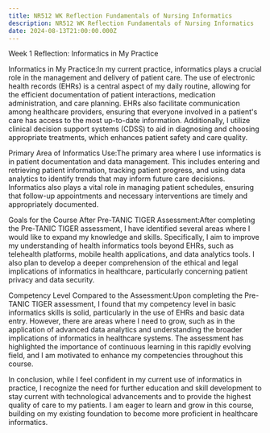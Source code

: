 ```yaml
---
title: NR512 WK Reflection Fundamentals of Nursing Informatics
description: NR512 WK Reflection Fundamentals of Nursing Informatics
date: 2024-08-13T21:00:00.000Z
---
```


Week 1 Reflection: Informatics in My Practice

Informatics in My Practice:In my current practice, informatics plays a crucial role in the management and delivery of patient care. The use of electronic health records (EHRs) is a central aspect of my daily routine, allowing for the efficient documentation of patient interactions, medication administration, and care planning. EHRs also facilitate communication among healthcare providers, ensuring that everyone involved in a patient's care has access to the most up-to-date information. Additionally, I utilize clinical decision support systems (CDSS) to aid in diagnosing and choosing appropriate treatments, which enhances patient safety and care quality.

Primary Area of Informatics Use:The primary area where I use informatics is in patient documentation and data management. This includes entering and retrieving patient information, tracking patient progress, and using data analytics to identify trends that may inform future care decisions. Informatics also plays a vital role in managing patient schedules, ensuring that follow-up appointments and necessary interventions are timely and appropriately documented.

Goals for the Course After Pre-TANIC TIGER Assessment:After completing the Pre-TANIC TIGER assessment, I have identified several areas where I would like to expand my knowledge and skills. Specifically, I aim to improve my understanding of health informatics tools beyond EHRs, such as telehealth platforms, mobile health applications, and data analytics tools. I also plan to develop a deeper comprehension of the ethical and legal implications of informatics in healthcare, particularly concerning patient privacy and data security.

Competency Level Compared to the Assessment:Upon completing the Pre-TANIC TIGER assessment, I found that my competency level in basic informatics skills is solid, particularly in the use of EHRs and basic data entry. However, there are areas where I need to grow, such as in the application of advanced data analytics and understanding the broader implications of informatics in healthcare systems. The assessment has highlighted the importance of continuous learning in this rapidly evolving field, and I am motivated to enhance my competencies throughout this course.

In conclusion, while I feel confident in my current use of informatics in practice, I recognize the need for further education and skill development to stay current with technological advancements and to provide the highest quality of care to my patients. I am eager to learn and grow in this course, building on my existing foundation to become more proficient in healthcare informatics.
